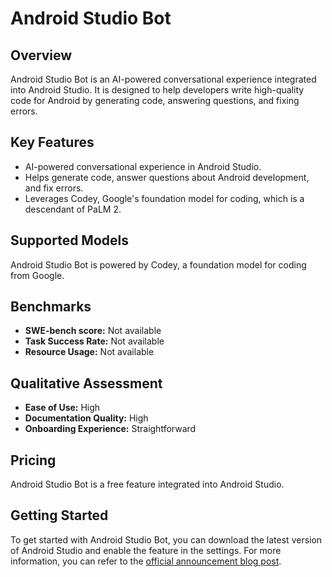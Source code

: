 # Android Studio Bot

## Overview

Android Studio Bot is an AI-powered conversational experience integrated into Android Studio. It is designed to help developers write high-quality code for Android by generating code, answering questions, and fixing errors.

## Key Features

- AI-powered conversational experience in Android Studio.
- Helps generate code, answer questions about Android development, and fix errors.
- Leverages Codey, Google's foundation model for coding, which is a descendant of PaLM 2.

## Supported Models

Android Studio Bot is powered by Codey, a foundation model for coding from Google.

## Benchmarks

- **SWE-bench score:** Not available
- **Task Success Rate:** Not available
- **Resource Usage:** Not available

## Qualitative Assessment

- **Ease of Use:** High
- **Documentation Quality:** High
- **Onboarding Experience:** Straightforward

## Pricing

Android Studio Bot is a free feature integrated into Android Studio.

## Getting Started

To get started with Android Studio Bot, you can download the latest version of Android Studio and enable the feature in the settings. For more information, you can refer to the [official announcement blog post](https://android-developers.googleblog.com/2023/05/android-studio-io-23-announcing-studio-bot.html).
